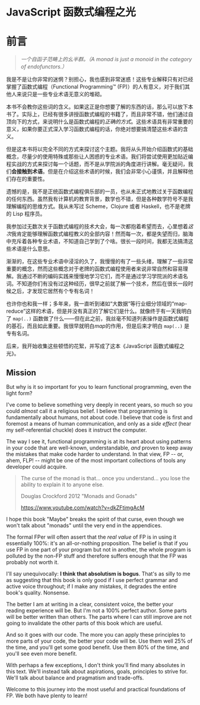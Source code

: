 # JavaScript 函数式编程之光
# 前言

> *一个自函子范畴上的幺半群。（A monad is just a monoid in the category of endofunctors.）*

我是不是让你非常的迷惘？别担心，我也感到非常迷惑！这些专业解释只有对已经掌握了函数式编程（Functional Programming&trade; (FP)）的人有意义，对于我们其他人来说只是一些专业术语无意义的堆砌。

本书不会教你这些词的含义。如果这正是你想要了解的东西的话，那么可以放下本书了。实际上，已经有很多讲授函数式编程的书籍了，而且非常不错，他们通过自顶向下的方式，来说明什么是函数式编程的*正确的方式*。这些术语具有非常重要的意义，如果你要正式深入学习函数式编程的话，你绝对想要搞清楚这些术语的含义。

但是这本书将以完全不同的方式来探讨这个主题。我将从头开始介绍函数式的基础概念，尽量少的使用特殊或那些让人困惑的专业术语。我们将尝试使用更加贴近编程实战的方式来探讨每一个话题，而不是从学院派的角度进行讲解。毫无疑问，我们**会接触到术语**。但是在介绍这些术语的时候，我们会非常小心谨慎，并且解释他们存在的重要性。

遗憾的是，我不是正统函数式编程俱乐部的一员，也从未正式地教过关于函数编程的任何东西。虽然我有计算机的教育背景，数学也不错，但是各种数学符号不是我理解编程的思维方式。我从未写过 Scheme，Clojure 或者 Haskell，也不是老牌的 Lisp 程序员。

我参加过无数次关于函数式编程的技术大会，每一次都抱着希望而去，心里想着*这次*我肯定能够理解函数式编程教义的全部内容！然而每一次，都是失望而归，脑海中充斥着各种专业术语，不知道自己学到了个啥。很长一段时间，我都无法搞清这些术语是什么意思。

渐渐的，在这些专业术语中浸淫的久了，我慢慢的有了一些头绪，理解了一些非常重要的概念，然而这些概念对于老牌的函数式编程使用者来说非常自然和容易理解。我通过不断的编码实践来慢慢地学习它们，而不是通过学习学院派的术语名词。不知道你们有没有过这种经历，很早之前就了解一个技术，然后在很长一段时候之后，才发现它居然有个专有名词！

也许你也和我一样；多年来，我一直听到诸如“大数据”等行业细分领域的“map-reduce”这样的术语，但是并没有真正的了解它们是什么。就像终于有一天我明白了 `map(..)` 函数做了什么——但在此之前，我丝毫不知道列表操作是函数式编程的基石，而且如此重要。我很早就明白*map*的作用，但是后来才明白 `map(..)` 是专有名词。

后来，我开始收集这些顿悟的花絮，并写成了这本《JavaScript 函数式编程之光》。

## Mission

But why is it so important for you to learn functional programming, even the light form?

I've come to believe something very deeply in recent years, so much so you could *almost* call it a religious belief. I believe that programming is fundamentally about humans, not about code. I believe that code is first and foremost a means of human communication, and only as a *side effect* (hear my self-referential chuckle) does it instruct the computer.

The way I see it, functional programming is at its heart about using patterns in your code that are well-known, understandable, *and* proven to keep away the mistakes that make code harder to understand. In that view, FP -- or, ahem, FLP! -- might be one of the most important collections of tools any developer could acquire.

> The curse of the monad is that... once you understand... you lose the ability to explain it to anyone else.
>
> Douglas Crockford 2012 "Monads and Gonads"
>
> https://www.youtube.com/watch?v=dkZFtimgAcM

I hope this book "Maybe" breaks the spirit of that curse, even though we won't talk about "monads" until the very end in the appendices.

The formal FPer will often assert that the *real value* of FP is in using it essentially 100%: it's an all-or-nothing proposition. The belief is that if you use FP in one part of your program but not in another, the whole program is polluted by the non-FP stuff and therefore suffers enough that the FP was probably not worth it.

I'll say unequivocally: **I think that absolutism is bogus**. That's as silly to me as suggesting that this book is only good if I use perfect grammar and active voice throughout; if I make any mistakes, it degrades the entire book's quality. Nonsense.

The better I am at writing in a clear, consistent voice, the better your reading experience will be. But I'm not a 100% perfect author. Some parts will be better written than others. The parts where I can still improve are not going to invalidate the other parts of this book which are useful.

And so it goes with our code. The more you can apply these principles to more parts of your code, the better your code will be. Use them well 25% of the time, and you'll get some good benefit. Use them 80% of the time, and you'll see even more benefit.

With perhaps a few exceptions, I don't think you'll find many absolutes in this text. We'll instead talk about aspirations, goals, principles to strive for. We'll talk about balance and pragmatism and trade-offs.

Welcome to this journey into the most useful and practical foundations of FP. We both have plenty to learn!
